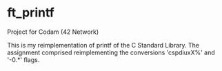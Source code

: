 # ft_printf

Project for Codam (42 Network)

This is my reimplementation of printf of the C Standard Library.
The assignment comprised reimplementing the conversions 'cspdiuxX%' and '-0.*' flags.
